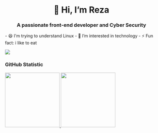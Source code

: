 <h1 align="center">👋 Hi, I’m Reza </h1>
<h3 align="center">A passionate front-end developer and Cyber Security</h3>
- 😆 I'm trying to understand Linux
- 👀 I’m interested in technology
- ⚡ Fun fact: i like to eat

![](https://komarev.com/ghpvc/?username=RezaAS14&style=flat-square)

### GitHub Statistic

<p align="left">
  <a href="https://github.com/RezaAS14">
    <img height="180em" src="https://github-readme-stats-eight-theta.vercel.app/api?username=RezaAS14&show_icons=true&theme=algolia&include_all_commits=true&count_private=true"/>
    <img height="180em" src="https://github-readme-stats-eight-theta.vercel.app/api/top-langs/?username=RezaAS14&layout=compact&theme=algolia"/>
  </a>
</p>
